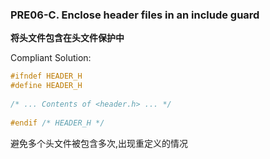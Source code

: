 ### PRE06-C. Enclose header files in an include guard

**将头文件包含在头文件保护中**

Compliant Solution:

```C
#ifndef HEADER_H
#define HEADER_H
 
/* ... Contents of <header.h> ... */
 
#endif /* HEADER_H */
```

避免多个头文件被包含多次,出现重定义的情况
